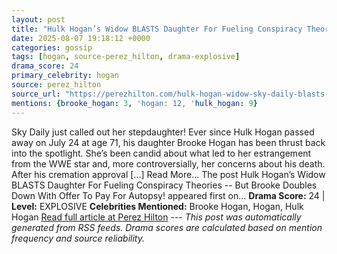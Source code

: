 ```yaml
---
layout: post
title: "Hulk Hogan’s Widow BLASTS Daughter For Fueling Conspiracy Theories -- But Brooke Doubles Down With Offer To Pay For Autopsy!"
date: 2025-08-07 19:18:12 +0000
categories: gossip
tags: [hogan, source-perez_hilton, drama-explosive]
drama_score: 24
primary_celebrity: hogan
source: perez_hilton
source_url: "https://perezhilton.com/hulk-hogan-widow-sky-daily-blasts-brooke-fueling-death-conspiracy-theories-she-offers-pay-autopsy/"
mentions: {brooke_hogan: 3, 'hogan: 12, 'hulk_hogan: 9}
---
```


Sky Daily just called out her stepdaughter! Ever since Hulk Hogan passed away on July 24 at age 71, his daughter Brooke Hogan has been thrust back into the spotlight. She’s been candid about what led to her estrangement from the WWE star and, more controversially, her concerns about his death. After his cremation approval [...] Read More... The post Hulk Hogan’s Widow BLASTS Daughter For Fueling Conspiracy Theories -- But Brooke Doubles Down With Offer To Pay For Autopsy! appeared first on... **Drama Score:** 24 | **Level:** EXPLOSIVE **Celebrities Mentioned:** Brooke Hogan, Hogan, Hulk Hogan [Read full article at Perez Hilton](https://perezhilton.com/hulk-hogan-widow-sky-daily-blasts-brooke-fueling-death-conspiracy-theories-she-offers-pay-autopsy/) --- *This post was automatically generated from RSS feeds. Drama scores are calculated based on mention frequency and source reliability.*